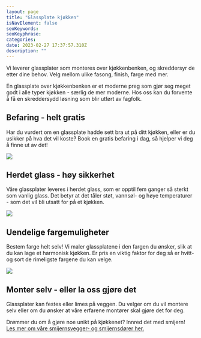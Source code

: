 ```yaml
---
layout: page
title: "Glassplate kjøkken"
isNavElement: false
seoKeywords: 
seoKeyphrase: 
categories: 
date: 2023-02-27 17:37:57.310Z
description: ""
---
```


Vi leverer glassplater som monteres over kjøkkenbenken, og skreddersyr de etter dine behov. Velg mellom ulike fasong, finish, farge med mer.

En glassplate over kjøkkenbenken er et moderne preg som gjør seg meget godt i alle typer kjøkken - særlig de mer moderne. Hos oss kan du forvente å få en skreddersydd løsning som blir utført av fagfolk.

## Befaring - helt gratis

Har du vurdert om en glassplate hadde sett bra ut på ditt kjøkken, eller er du usikker på hva det vil koste? Book en gratis befaring i dag, så hjelper vi deg å finne ut av det!

![](https://cdn.sanity.io/images/csbn9wp4/transformed-data/5110f0d4a77fe7bb603cd1122954d1da3bb76fe8-1000x900.jpg)

## Herdet glass - høy sikkerhet

Våre glassplater leveres i herdet glass, som er opptil fem ganger så sterkt som vanlig glass. Det betyr at det tåler støt, vannsøl- og høye temperaturer - som det vil bli utsatt for på et kjøkken.

![](https://cdn.sanity.io/images/csbn9wp4/transformed-data/3d5e0d6d82bcd8f9fbb192503331871d358b714d-1500x1000.jpg)

## Uendelige fargemuligheter

Bestem farge helt selv! Vi maler glassplatene i den fargen du ønsker, slik at du kan lage et harmonisk kjøkken. Er pris en viktig faktor for deg så er hvitt- og sort de rimeligste fargene du kan velge.

![](https://cdn.sanity.io/images/csbn9wp4/transformed-data/65e204223b57947682e429ea068811703baf4696-5000x3000.jpg)

## Monter selv - eller la oss gjøre det

Glassplater kan festes eller limes på veggen. Du velger om du vil montere selv eller om du ønsker at våre erfarene montører skal gjøre det for deg.



Drømmer du om å gjøre noe unikt på kjøkkenet? Innred det med smijern! [Les mer om våre smijernsvegger- og smijernsdører her.](/smijernsdor)
